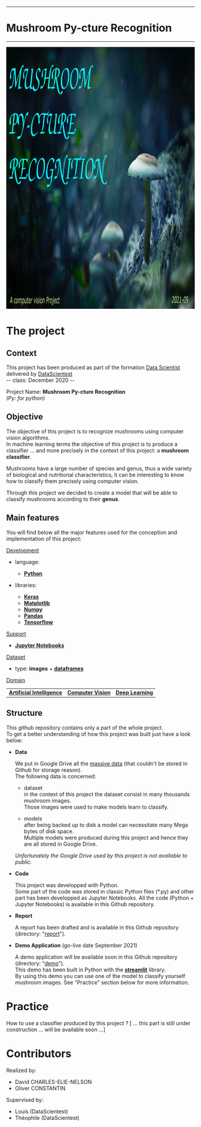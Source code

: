 <hr style="border-width: 2px ; border-color: #75dfc1">  

# Mushroom Py-cture Recognition

<hr style="border-width: 2px ; border-color: #75dfc1">  

<img src="./resources/images/title_image.jpg" style="height: 700px">

# The project

## Context

This project has been produced as part of the formation [Data Scientist](https://datascientest.com/formation-data-scientist) delivered by [DataScientest](https://datascientest.com/)  
-- class: December 2020 --

Project Name: **Mushroom Py-cture Recognition**  
*(Py: for python)*

## Objective

The objective of this project is to recognize mushrooms using computer vision algorithms.  
In machine learning terms the objective of this project is to produce a classifier ... and more precisely in the context of this project: a **mushroom classifier**.

Mushrooms have a large number of species and genus,
thus a wide variety of biological and nutritional characteristics, it can be interesting
to know how to classify them precisely using computer vision.

Through this project we decided to create a model that will be able to classify mushrooms according to their **genus**.


## Main features

You will find below all the major features used for the conception and implementation of this project:

<u>Development</u>  

   * language:
      * [**Python**](https://www.python.org/)

   * libraries:
      * [**Keras**](https://keras.io/)
      * [**Matplotlib**](https://matplotlib.org/)
      * [**Numpy**](https://numpy.org/)
      * [**Pandas**](https://pandas.pydata.org/)
      * [**Tensorflow**](https://www.tensorflow.org/?hl=fr)

<u>Support</u>

   * [**Jupyter Notebooks**](https://jupyter.org/)

<u>Dataset</u>

   * type: **images** + [**dataframes**](https://pandas.pydata.org/docs/user_guide/dsintro.html#dataframe)

<u>Domain</u>

   <table>
      <tr>
         <td><b><a href='https://en.wikipedia.org/wiki/Artificial_intelligence'>Artificial Intelligence</a></b></td>
         <td><b><a href='https://en.wikipedia.org/wiki/Computer_vision'>Computer Vision</a></b></td>
         <td><b><a href='https://en.wikipedia.org/wiki/Deep_learning'>Deep Learning</a></b></td>
      </tr>
   </table>


## Structure

This github repository contains only a part of the whole project.  
To get a better understanding of how this project was built just have a look below:

   * **Data**  
   
     We put in Google Drive all the <u>massive data</u> (that couldn't be stored in Github for storage reason).  
     The following data is concerned:  
     
       - dataset  
         in the context of this project the dataset consist in many thousands mushroom images.  
         Those images were used to make models learn to classify.
         
       - models  
         after being backed up to disk a model can necessitate many Mega bytes of disk space.  
         Multiple models were produced during this project and hence they are all stored in Google Drive.

     *Unfortunately the Google Drive used by this project is not available to public.*
     
     
   * **Code**

     This project was developped with Python.  
     Some part of the code was stored in classic Python files (*.py) and other part has been developped as Jupyter Notebooks.
     All the code (Python + Jupyter Notebooks) is available in this Github repository. 


   * **Report**

     A report has been drafted and is available in this Github repository (directory: "[report](https://github.com/DataScientest-Studio/Muhsroom_Py-cture_Recognition/blob/main/report/rapport.docx)").


   * **Demo Application** (go-live date September 2021)

     A demo application will be available soon in this Github repository (directory: "[demo](https://github.com/DataScientest-Studio/Muhsroom_Py-cture_Recognition/tree/main/demo)").  
     This demo has been built in Python with the [**streamlit**](https://streamlit.io/) library.  
     By using this demo you can use one of the model to classify yourself mushroom images.
     See "Practice" section below for more information.
     


# Practice

How to use a classifier produced by this project ?
[ ... this part is still under construction ... will be available soon ...]


# Contributors

Realized by:

   * David CHARLES-ELIE-NELSON
   * Oliver CONSTANTIN

Supervised by:

   * Louis (DataScientest)
   * Théophile (DataScientest)
   
